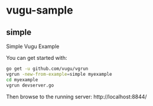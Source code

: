 # vugu-sample
##  simple
Simple Vugu Example

You can get started with:

```sh
go get -u github.com/vugu/vgrun
vgrun -new-from-example=simple myexample
cd myexample
vgrun devserver.go
```

Then browse to the running server: http://localhost:8844/
